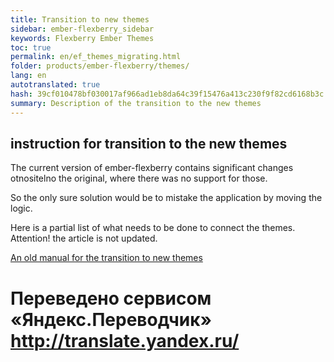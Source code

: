 ```yaml
--- 
title: Transition to new themes 
sidebar: ember-flexberry_sidebar 
keywords: Flexberry Ember Themes 
toc: true 
permalink: en/ef_themes_migrating.html 
folder: products/ember-flexberry/themes/ 
lang: en 
autotranslated: true 
hash: 39cf010478bf030017af966ad1eb8da64c39f15476a413c230f9f82cd6168b3c 
summary: Description of the transition to the new themes 
--- 
```


## instruction for transition to the new themes 

The current version of ember-flexberry contains significant changes otnositelno the original, where there was no support for those. 

So the only sure solution would be to mistake the application by moving the logic. 

Here is a partial list of what needs to be done to connect the themes. Attention! the article is not updated. 

[An old manual for the transition to new themes](ef_themes_migrating_old.html) 



 # Переведено сервисом «Яндекс.Переводчик» http://translate.yandex.ru/
